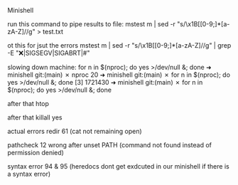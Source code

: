 Minishell

run this command to pipe results to file:
mstest m | sed -r "s/\x1B\[[0-9;]*[a-zA-Z]//g" > test.txt

ot this for jsut the errors 
mstest m | sed -r "s/\x1B\[[0-9;]*[a-zA-Z]//g" | grep -E "❌|SIGSEGV|SIGABRT|#"


slowing down machine:
for n in $(nproc); do yes >/dev/null &; done
➜  minishell git:(main) ✗ nproc
20
➜  minishell git:(main) ✗ for n in $(nproc); do yes >/dev/null &; done
[3] 1721430
➜  minishell git:(main) ✗ for n in $(nproc); do yes >/dev/null &; done

after that
htop

after that killall yes


actual errors
redir
61 (cat not remaining open)

pathcheck
12 wrong after unset PATH (command not found instead of permission denied)

syntax error 94 & 95 (heredocs dont get exdcuted in our minishell if there is a syntax error)